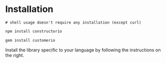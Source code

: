 # Installation

```shell
# shell usage doesn't require any installation (except curl)
```

```javascript
npm install constructorio
```

```ruby
gem install customerio
```

Install the library specific to your language by following the instructions on the right.
